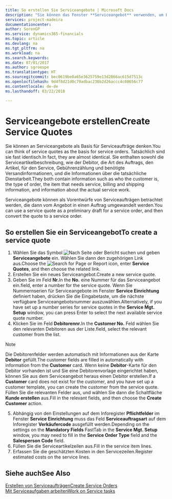 ```yaml
---
title: So erstellen Sie Serviceangebote | Microsoft Docs
description: "Sie können das Fenster **Serviceangebot** verwenden, um Belege zu erstellen, in die Sie Informationen über den Service (Reparatur und Wartung) von Serviceartikeln auf Kundenanfrage eingeben. Serviceangebote können als Vorentwürfe von Serviceaufträgen betrachtet werden, die dann vom Angebot in einen Auftrag umgewandelt werden."
services: project-madeira
documentationcenter: 
author: SorenGP
ms.service: dynamics365-financials
ms.topic: article
ms.devlang: na
ms.tgt_pltfrm: na
ms.workload: na
ms.search.keywords: 
ms.date: 07/01/2017
ms.author: sgroespe
ms.translationtype: HT
ms.sourcegitcommit: bec0619be0a65e3625759e13d2866ac615d7513c
ms.openlocfilehash: 9d4f8d21d0c79adbac238b2d26accc4c08656c77
ms.contentlocale: de-de
ms.lasthandoff: 03/22/2018

---
```

# <a name="create-service-quotes"></a><span data-ttu-id="853a4-104">Serviceangebote erstellen</span><span class="sxs-lookup"><span data-stu-id="853a4-104">Create Service Quotes</span></span>
<span data-ttu-id="853a4-105">Sie können an Serviceangebote als Basis für Serviceaufträge denken.</span><span class="sxs-lookup"><span data-stu-id="853a4-105">You can think of service quotes as the basis for service orders.</span></span> <span data-ttu-id="853a4-106">Tatsächlich sind sie fast identisch.</span><span class="sxs-lookup"><span data-stu-id="853a4-106">In fact, they are almost identical.</span></span> <span data-ttu-id="853a4-107">Sie enthalten sowohl die Serviceartikelbeschreibung, wie der Debitor, die Art des Auftrags, den Artikel, für den Service, Gebührenzählung und benötigte Versandinformationen, und die Informationen über die tatsächliche Dienstarbeit.</span><span class="sxs-lookup"><span data-stu-id="853a4-107">They both contain information such as who the customer is, the type of order, the item that needs service, billing and shipping information, and information about the actual service work.</span></span>
 
<span data-ttu-id="853a4-108">Serviceangebote können als Vorentwürfe von Serviceaufträgen betrachtet werden, die dann vom Angebot in einen Auftrag umgewandelt werden.</span><span class="sxs-lookup"><span data-stu-id="853a4-108">You can use a service quote as a preliminary draft for a service order, and then convert the quote to a service order.</span></span>  
  
## <a name="to-create-a-service-quote"></a><span data-ttu-id="853a4-109">So erstellen Sie ein Serviceangebot</span><span class="sxs-lookup"><span data-stu-id="853a4-109">To create a service quote</span></span>  
1. <span data-ttu-id="853a4-110">Wählen Sie das Symbol ![Nach Seite oder Bericht suchen](media/ui-search/search_small.png "Nach Seite oder Bericht suchen") und geben **Serviceangebote** ein. Wählen Sie dann den zugehörigen Link aus.</span><span class="sxs-lookup"><span data-stu-id="853a4-110">Choose the ![Search for Page or Report](media/ui-search/search_small.png "Search for Page or Report icon") icon, enter **Service Quotes**, and then choose the related link.</span></span>  
2. <span data-ttu-id="853a4-111">Erstellen Sie ein neues Serviceangebot.</span><span class="sxs-lookup"><span data-stu-id="853a4-111">Create a new service quote.</span></span>  
3. <span data-ttu-id="853a4-112">Geben Sie im Feld **Nr.**</span><span class="sxs-lookup"><span data-stu-id="853a4-112">In the **No.**</span></span> <span data-ttu-id="853a4-113">eine Nummer für das Serviceangebot ein.</span><span class="sxs-lookup"><span data-stu-id="853a4-113">field, enter a number for the service quote.</span></span> <span data-ttu-id="853a4-114">Wenn Sie Nummernserien für Serviceangebote im Fenster **Service Einrichtung** definiert haben, drücken Sie die Eingabetaste, um die nächste verfügbare Serviceangebotsnummer auszuwählen.</span><span class="sxs-lookup"><span data-stu-id="853a4-114">Alternatively, if you have set up a number series for service quotes in the **Service Mgt. Setup** window, you can press Enter to select the next available service quote number.</span></span>  
4. <span data-ttu-id="853a4-115">Klicken Sie im Feld **Debitorennr.**</span><span class="sxs-lookup"><span data-stu-id="853a4-115">In the **Customer No.**</span></span>  <span data-ttu-id="853a4-116">Feld wählen Sie den relevanten Debitoren aus der Liste.</span><span class="sxs-lookup"><span data-stu-id="853a4-116">field, select the relevant customer from the list.</span></span>  

  > [!Note]  
  >  <span data-ttu-id="853a4-117">Die Debitorenfelder werden automatisch mit Informationen aus der Karte **Debitor** gefüllt.</span><span class="sxs-lookup"><span data-stu-id="853a4-117">The customer fields are filled in automatically with information from the **Customer** card.</span></span> <span data-ttu-id="853a4-118">Wenn keine **Debitor**-Karte für den Debitor vorhanden ist und Sie eine Debitorenvorlage eingerichtet haben, können Sie aus dem Serviceangebot heraus einen Debitor erstellen.</span><span class="sxs-lookup"><span data-stu-id="853a4-118">If a **Customer** card does not exist for the customer, and you have set up a customer template, you can create the customer from the service quote.</span></span> <span data-ttu-id="853a4-119">Füllen Sie die relevanten Felder aus, und wählen Sie dann die Schaltfläche **Kunde erstellen** aus.</span><span class="sxs-lookup"><span data-stu-id="853a4-119">Fill in the relevant fields, and then choose the **Create Customer** action.</span></span>  
  
5. <span data-ttu-id="853a4-120">Abhängig von den Einstellungen auf dem Inforegister **Pflichtfelder** im Fenster  **Service Einrichtung** muss das Feld **Serviceauftragsart** auf dem Inforegister **Verkäufercode** ausgefüllt werden.</span><span class="sxs-lookup"><span data-stu-id="853a4-120">Depending on the settings on the **Mandatory Fields** FastTab in the **Service Mgt. Setup** window, you may need to fill in the **Service Order Type** field and the **Salesperson Code** field.</span></span>  
6. <span data-ttu-id="853a4-121">Füllen Sie die Serviceartikelzeilen aus.</span><span class="sxs-lookup"><span data-stu-id="853a4-121">Fill in the service item lines.</span></span>  
7. <span data-ttu-id="853a4-122">Erfassen Sie die geschätzten Kosten in den Servicezeilen.</span><span class="sxs-lookup"><span data-stu-id="853a4-122">Register estimated costs on the service lines.</span></span>  
  
## <a name="see-also"></a><span data-ttu-id="853a4-123">Siehe auch</span><span class="sxs-lookup"><span data-stu-id="853a4-123">See Also</span></span>  
[<span data-ttu-id="853a4-124">Erstellen von Serviceaufträgen</span><span class="sxs-lookup"><span data-stu-id="853a4-124">Create Service Orders</span></span>](service-how-to-create-service-orders.md)  
[<span data-ttu-id="853a4-125">Mit Serviceaufgaben arbeiten</span><span class="sxs-lookup"><span data-stu-id="853a4-125">Work on Service tasks</span></span>](service-how-to-work-on-service-tasks.md)  

 
